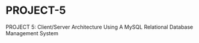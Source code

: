 # PROJECT-5
PROJECT 5: Client/Server Architecture Using A MySQL Relational Database Management System
